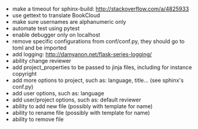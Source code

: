   - make a timeout for sphinx-build: http://stackoverflow.com/a/4825933
  - use gettext to translate BookCloud
  - make sure usernames are alphanumeric only
  - automate test using pytest
  - enable debugger only on localhost
  - remove specific configurations from conf/conf.py, they should go to toml and be imported
  - add logging: http://damyanon.net/flask-series-logging/
  - ability change reviewer
  - add project_properties to be passed to jinja files, including for instance copyright
  - add more options to project, such as: language, title...
  (see sphinx's conf.py)
  - add user options, such as: language
  - add user/project options, such as: default reviewer
  - ability to add new file (possibly with template for name)
  - ability to rename file (possibly with template for name)
  - ability to remove file




